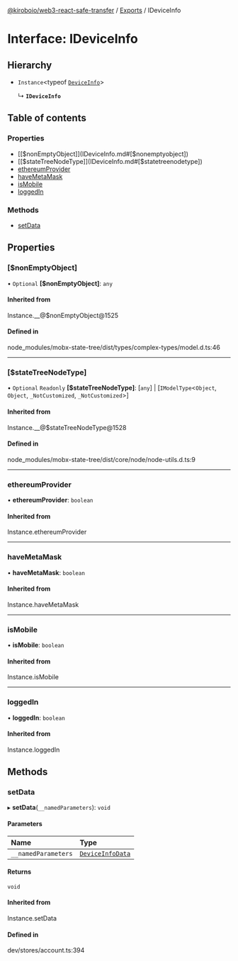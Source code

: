 [@kiroboio/web3-react-safe-transfer](../README.md) / [Exports](../modules.md) / IDeviceInfo

# Interface: IDeviceInfo

## Hierarchy

- `Instance`<typeof [`DeviceInfo`](../modules.md#deviceinfo)\>

  ↳ **`IDeviceInfo`**

## Table of contents

### Properties

- [[$nonEmptyObject]](IDeviceInfo.md#[$nonemptyobject])
- [[$stateTreeNodeType]](IDeviceInfo.md#[$statetreenodetype])
- [ethereumProvider](IDeviceInfo.md#ethereumprovider)
- [haveMetaMask](IDeviceInfo.md#havemetamask)
- [isMobile](IDeviceInfo.md#ismobile)
- [loggedIn](IDeviceInfo.md#loggedin)

### Methods

- [setData](IDeviceInfo.md#setdata)

## Properties

### [$nonEmptyObject]

• `Optional` **[$nonEmptyObject]**: `any`

#### Inherited from

Instance.\_\_@$nonEmptyObject@1525

#### Defined in

node_modules/mobx-state-tree/dist/types/complex-types/model.d.ts:46

___

### [$stateTreeNodeType]

• `Optional` `Readonly` **[$stateTreeNodeType]**: [`any`] \| [`IModelType`<`Object`, `Object`, `_NotCustomized`, `_NotCustomized`\>]

#### Inherited from

Instance.\_\_@$stateTreeNodeType@1528

#### Defined in

node_modules/mobx-state-tree/dist/core/node/node-utils.d.ts:9

___

### ethereumProvider

• **ethereumProvider**: `boolean`

#### Inherited from

Instance.ethereumProvider

___

### haveMetaMask

• **haveMetaMask**: `boolean`

#### Inherited from

Instance.haveMetaMask

___

### isMobile

• **isMobile**: `boolean`

#### Inherited from

Instance.isMobile

___

### loggedIn

• **loggedIn**: `boolean`

#### Inherited from

Instance.loggedIn

## Methods

### setData

▸ **setData**(`__namedParameters`): `void`

#### Parameters

| Name | Type |
| :------ | :------ |
| `__namedParameters` | [`DeviceInfoData`](DeviceInfoData.md) |

#### Returns

`void`

#### Inherited from

Instance.setData

#### Defined in

dev/stores/account.ts:394
